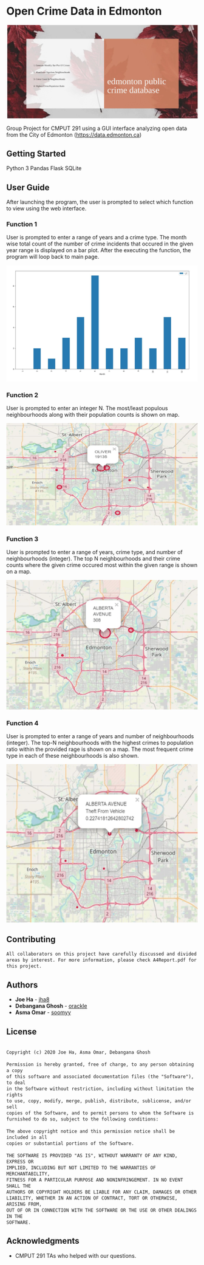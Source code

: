 # Open Crime Data in Edmonton
![](https://github.com/jha8/opendataproject/blob/master/images/MainInterface.png)

Group Project for CMPUT 291 using a GUI interface analyzing open data from the City of Edmonton (https://data.edmonton.ca)

## Getting Started
Python 3
Pandas
Flask
SQLite

## User Guide
After launching the program, the user is prompted to select which function to view using the web interface.

### Function 1
User is prompted to enter a range of years and a crime type. The month wise total count of the number of crime incidents that occured in the given year range is displayed on a bar plot. After the executing the function, the program will loop back to main page.

![](https://github.com/jha8/opendataproject/blob/master/images/Q1-2.png)
### Function 2
User is prompted to enter an integer N. The most/least populous neighbourhoods along with their population counts is shown on map. 

![](https://github.com/jha8/opendataproject/blob/master/images/Q2-2.png)
### Function 3
User is prompted to enter a range of years, crime type, and number of neighbourhoods (integer). The top N neighbourhoods and their crime counts where the given crime occured most within the given range is shown on a map.

![](https://github.com/jha8/opendataproject/blob/master/images/Q3-2.png)
### Function 4
User is prompted to enter a range of years and number of neighbourhoods (integer). The top-N neighbourhoods with the highest crimes to population ratio within the provided rage is shown on a map. The most frequent crime type in each of these neighbourhoods is also shown.

![](https://github.com/jha8/opendataproject/blob/master/images/Q4-2.png)


## Contributing

```
All collaborators on this project have carefully discussed and divided areas by interest. For more information, please check A4Report.pdf for this project.
```

## Authors
* **Joe Ha**           - [jha8](https://github.com/jha8)
* **Debangana Ghosh**  - [orackle](https://github.com/orackle)
* **Asma Omar**  - [soomyy](https://github.com/soomyy)

## License
```MIT License

Copyright (c) 2020 Joe Ha, Asma Omar, Debangana Ghosh

Permission is hereby granted, free of charge, to any person obtaining a copy
of this software and associated documentation files (the "Software"), to deal
in the Software without restriction, including without limitation the rights
to use, copy, modify, merge, publish, distribute, sublicense, and/or sell
copies of the Software, and to permit persons to whom the Software is
furnished to do so, subject to the following conditions:

The above copyright notice and this permission notice shall be included in all
copies or substantial portions of the Software.

THE SOFTWARE IS PROVIDED "AS IS", WITHOUT WARRANTY OF ANY KIND, EXPRESS OR
IMPLIED, INCLUDING BUT NOT LIMITED TO THE WARRANTIES OF MERCHANTABILITY,
FITNESS FOR A PARTICULAR PURPOSE AND NONINFRINGEMENT. IN NO EVENT SHALL THE
AUTHORS OR COPYRIGHT HOLDERS BE LIABLE FOR ANY CLAIM, DAMAGES OR OTHER
LIABILITY, WHETHER IN AN ACTION OF CONTRACT, TORT OR OTHERWISE, ARISING FROM,
OUT OF OR IN CONNECTION WITH THE SOFTWARE OR THE USE OR OTHER DEALINGS IN THE
SOFTWARE.
```
## Acknowledgments
* CMPUT 291 TAs who helped with our questions.
